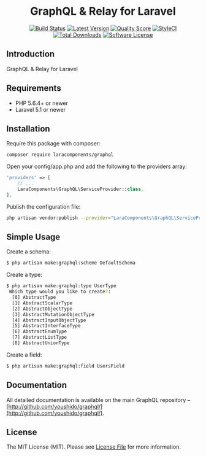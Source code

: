 <h1 align="center">GraphQL & Relay for Laravel</h1>

<p align="center">
<a href="https://travis-ci.org/LaraComponents/graphql"><img src="https://travis-ci.org/LaraComponents/graphql.svg?branch=master" alt="Build Status"></a>
<a href="https://github.com/LaraComponents/graphql/releases"><img src="https://img.shields.io/github/release/LaraComponents/graphql.svg?style=flat-square" alt="Latest Version"></a>
<a href="https://scrutinizer-ci.com/g/LaraComponents/graphql"><img src="https://img.shields.io/scrutinizer/g/LaraComponents/graphql.svg?style=flat-square" alt="Quality Score"></a>
<a href="https://styleci.io/repos/100171096"><img src="https://styleci.io/repos/100171096/shield" alt="StyleCI"></a>
<a href="https://packagist.org/packages/LaraComponents/graphql"><img src="https://img.shields.io/packagist/dt/LaraComponents/graphql.svg?style=flat-square" alt="Total Downloads"></a>
<a href="https://github.com/LaraComponents/graphql/blob/master/LICENSE"><img src="https://img.shields.io/badge/license-MIT-blue.svg" alt="Software License"></a>
</p>

## Introduction
GraphQL & Relay for Laravel

## Requirements

- PHP 5.6.4+ or newer
- Laravel 5.1 or newer

## Installation

Require this package with composer:

```bash
composer require laracomponents/graphql
```

Open your config/app.php and add the following to the providers array:

```php
'providers' => [
    // ...
    LaraComponents\GraphQL\ServiceProvider::class,
],
```

Publish the configuration file:

```bash
php artisan vendor:publish --provider="LaraComponents\GraphQL\ServiceProvider"
```
## Simple Usage

Create a schema:

```bash
$ php artisan make:graphql:scheme DefaultSchema
```

Create a type:

```bash
$ php artisan make:graphql:type UserType
 Which type would you like to create?:
  [0] AbstractType
  [1] AbstractScalarType
  [2] AbstractObjectType
  [3] AbstractMutationObjectType
  [4] AbstractInputObjectType
  [5] AbstractInterfaceType
  [6] AbstractEnumType
  [7] AbstractListType
  [8] AbstractUnionType
```

Create a field:

```bash
$ php artisan make:graphql:field UsersField
```

## Documentation

All detailed documentation is available on the main GraphQL repository – [http://github.com/youshido/graphql/](http://github.com/youshido/graphql/).

## License

The MIT License (MIT). Please see [License File](https://github.com/LaraComponents/graphql/blob/master/LICENSE) for more information.
